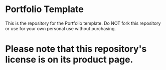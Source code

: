 # Portfolio Template
This is the repository for the Portfolio template. Do NOT fork this repository or use for your own personal use without purchasing.
# Please note that this repository's license is on its product page.
